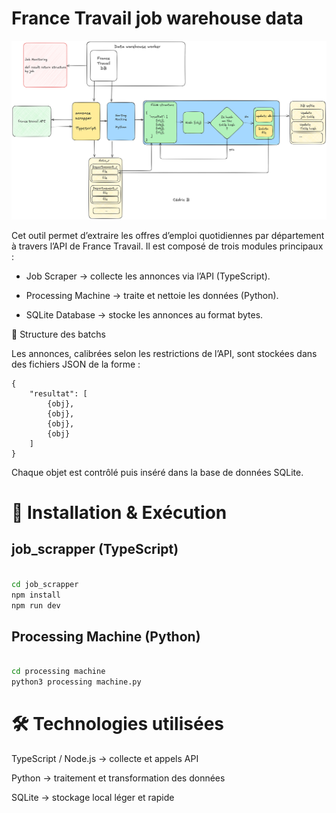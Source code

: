 # France Travail job warehouse data

![Alt text](/doc/general_structure.png)


Cet outil permet d’extraire les offres d’emploi quotidiennes par département à travers l’API de France Travail.
Il est composé de trois modules principaux :

+ Job Scraper → collecte les annonces via l’API (TypeScript).

+ Processing Machine → traite et nettoie les données (Python).

+ SQLite Database → stocke les annonces au format bytes.

📂 Structure des batchs

Les annonces, calibrées selon les restrictions de l’API, sont stockées dans des fichiers JSON de la forme :

```
{
    "resultat": [
        {obj},
        {obj},
        {obj},
        {obj}
    ]
}
```

Chaque objet est contrôlé puis inséré dans la base de données SQLite.

# 🚀 Installation & Exécution

## job_scrapper (TypeScript)

``` bash

cd job_scrapper
npm install
npm run dev

```
## Processing Machine (Python)

``` bash

cd processing machine
python3 processing machine.py

```

# 🛠️ Technologies utilisées

TypeScript / Node.js → collecte et appels API

Python → traitement et transformation des données

SQLite → stockage local léger et rapide